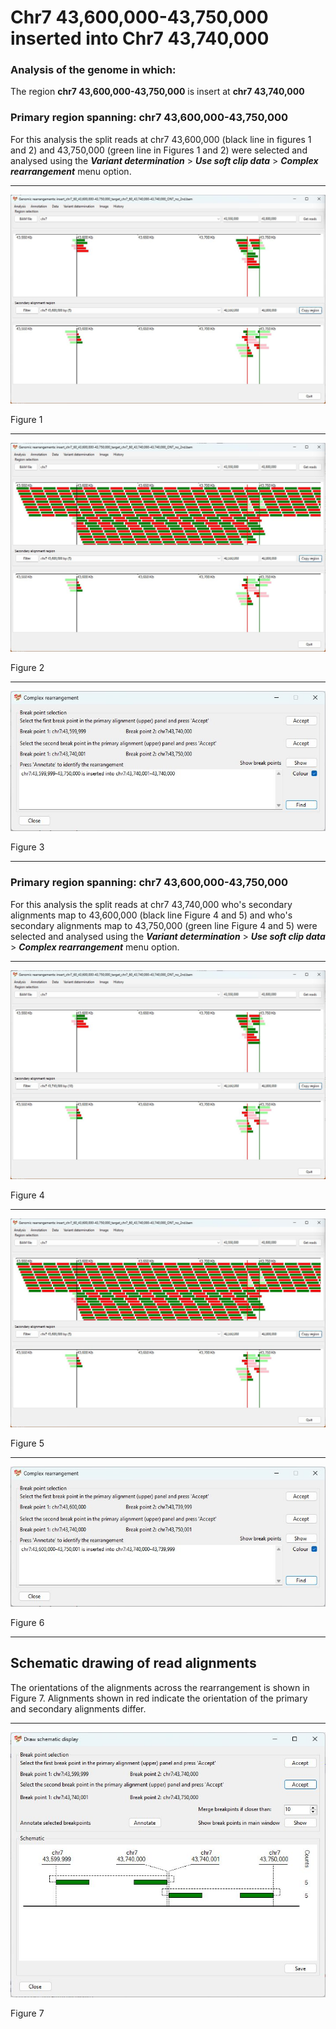 # Chr7 43,600,000-43,750,000  inserted into Chr7 43,740,000

### Analysis of the genome in which: 

The region **chr7 43,600,000-43,750,000** is insert at **chr7 43,740,000**

### Primary region spanning: chr7 43,600,000-43,750,000 

For this analysis the split reads at chr7 43,600,000 (black line in figures 1 and 2) and 43,750,000 (green line in Figures 1 and 2) were selected and analysed using the ___Variant determination___ > ___Use soft clip data___ > ___Complex rearrangement___ menu option.<hr />

![image](images/insert_chr7_60_43,600,000-43,750,000_target_chr7_60_43,740,000-43,740,000_ONT_no_2nd_1.jpg)

Figure 1

<hr />

![image](images/insert_chr7_60_43,600,000-43,750,000_target_chr7_60_43,740,000-43,740,000_ONT_no_2nd_1_all.jpg)

Figure 2

<hr />

![image](images/insert_chr7_60_43,600,000-43,750,000_target_chr7_60_43,740,000-43,740,000_ONT_no_2nd_1_results.jpg)

Figure 3

<hr />

### Primary region spanning: chr7 43,600,000-43,750,000 

For this analysis the split reads at chr7 43,740,000 who's secondary alignments map to 43,600,000 (black line Figure 4 and 5) and who's secondary alignments map to 43,750,000 (green line Figure 4 and 5) were selected and analysed using the ___Variant determination___ > ___Use soft clip data___ > ___Complex rearrangement___ menu option.<hr />

![image](images/insert_chr7_60_43,600,000-43,750,000_target_chr7_60_43,740,000-43,740,000_ONT_no_2nd_2.jpg)

Figure 4


<hr />

![image](images/insert_chr7_60_43,600,000-43,750,000_target_chr7_60_43,740,000-43,740,000_ONT_no_2nd_2_all.jpg)

Figure 5


<hr />

![image](images/insert_chr7_60_43,600,000-43,750,000_target_chr7_60_43,740,000-43,740,000_ONT_no_2nd_2_results.jpg)

Figure 6

<hr />

## Schematic drawing of read alignments

The orientations of the alignments across the rearrangement is shown in Figure 7. Alignments shown in red indicate the orientation of the primary and secondary alignments differ.

<hr />

![image](images/insert_chr7_60_43,600,000-43,750,000_target_chr7_60_43,740,000-43,740,000_ONT_no_2nd.jpg)

Figure 7